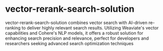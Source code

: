 # vector-rerank-search-solution
 vector-rerank-search-solution combines vector search with AI-driven re-ranking to deliver highly relevant search results. Utilizing Weaviate's vector capabilities and Cohere's NLP models, it offers a robust solution for enhancing search precision and relevance, perfect for developers and researchers seeking advanced search optimization techniques
